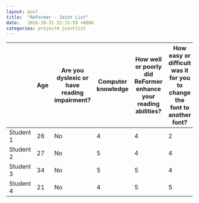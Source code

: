 ```yaml
---
layout: post
title:  "ReFormer - Joint List"
date:   2016-10-31 22:15:59 +0000
categories: project4 jointlist
---
```



|           | Age | Are you dyslexic or have reading impairment? | Computer knowledge | How well or poorly did ReFormer enhance your reading abilities? | How easy or difficult was it for you to change the font to another font? | How easy or difficult was it for you to change the font size to your preferred settings? | How easy or difficult was it for you to change the background to white? | How easy or difficult was it for you to highlight a block of text and generate a summary? | How likely or unlikely would you recommend others to use ReFormer? |
|-----------|-----|----------------------------------------------|--------------------|-----------------------------------------------------------------|--------------------------------------------------------------------------|------------------------------------------------------------------------------------------|-------------------------------------------------------------------------|-------------------------------------------------------------------------------------------|--------------------------------------------------------------------|
| Student 1 | 26  | No                                           | 4                  | 4                                                               | 2                                                                        | 5                                                                                        | 5                                                                       | 5                                                                                         | 5                                                                  |
| Student 2 | 27  | No                                           | 5                  | 4                                                               | 4                                                                        | 5                                                                                        | 5                                                                       | 5                                                                                         | 4                                                                  |
| Student 3 |  34   |  No                                            |  5                  |    5                                                             |    4                                                                      |    5                                                                                      |    5                                                                     |       5                                                                                    |                                                                    | 5
| Student 4 |   21  |      No                                        |     4               |                                                     5          |                         5                                                 |        5                                                                         |                               5                                          |                         5                                                                  |                                                                    | 5




